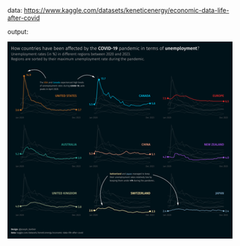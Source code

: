 
data: https://www.kaggle.com/datasets/keneticenergy/economic-data-life-after-covid

output:

![image](unemployment_linecharts.png) 